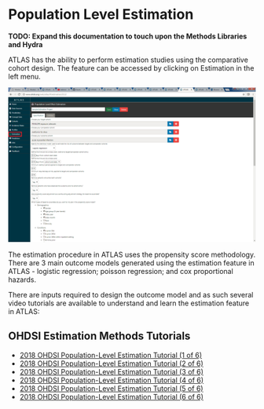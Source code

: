 # Population Level Estimation

**TODO: Expand this documentation to touch upon the Methods Libraries and Hydra**

ATLAS has the ability to perform estimation studies using the comparative cohort design. The feature can be accessed by clicking on Estimation in the left menu. 

<img src="images/estimation/atlas_estimation.png">

The estimation procedure in ATLAS uses the propensity score methodology. There are 3 main outcome models generated using the estimation feature in ATLAS - logistic regression; poisson regression; and cox proportional hazards. 

There are inputs required to design the outcome model and as such several video tutorials are available to understand and learn the estimation feature in ATLAS: 

## OHDSI Estimation Methods Tutorials

- <a href="https://www.youtube.com/watch?v=ZCCz9yHy82c">2018 OHDSI Population-Level Estimation Tutorial (1 of 6)</a><br>
- <a href="https://www.youtube.com/watch?v=an2e3mowQpc">2018 OHDSI Population-Level Estimation Tutorial (2 of 6)</a><br>
- <a href="https://www.youtube.com/watch?v=0yCc7bRwjog">2018 OHDSI Population-Level Estimation Tutorial (3 of 6)</a><br>
- <a href="https://www.youtube.com/watch?v=ylL2pFrJyDQ">2018 OHDSI Population-Level Estimation Tutorial (4 of 6)</a><br>
- <a href="https://www.youtube.com/watch?v=_RPsxUr_X3M">2018 OHDSI Population-Level Estimation Tutorial (5 of 6)</a><br>
- <a href="https://www.youtube.com/watch?v=j5FlSAgriZw">2018 OHDSI Population-Level Estimation Tutorial (6 of 6)</a>